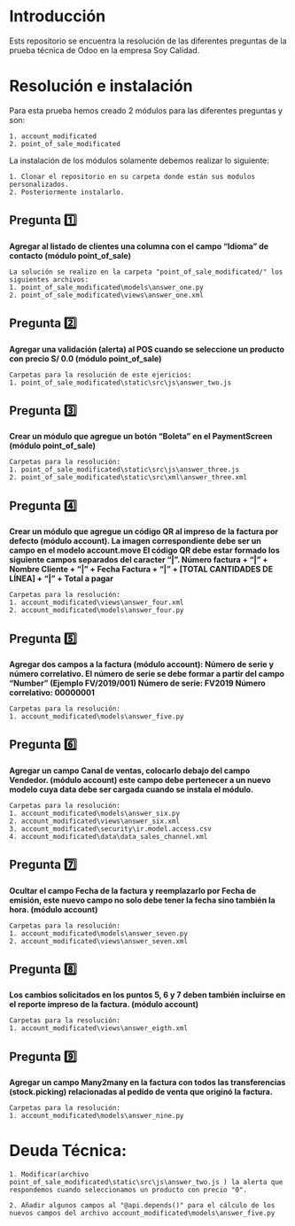 # Introducción
Ests repositorio se encuentra la resolución de las diferentes preguntas de la prueba técnica de Odoo en la empresa Soy Calidad.

# Resolución e instalación
Para esta prueba hemos creado 2 módulos para las diferentes preguntas y son:

    1. account_modificated
    2. point_of_sale_modificated

La instalación de los módulos solamente debemos realizar lo siguiente:

    1. Clonar el repositorio en su carpeta donde están sus modulos personalizados.
    2. Posteriormente instalarlo.


## Pregunta :one:
**Agregar al listado de clientes una columna con el campo “Idioma” de contacto (módulo
point_of_sale)**

    La solución se realizo en la carpeta "point_of_sale_modificated/" los siguientes archivos:
    1. point_of_sale_modificated\models\answer_one.py
    2. point_of_sale_modificated\views\answer_one.xml

## Pregunta :two:
**Agregar una validación (alerta) al POS cuando se seleccione un producto con precio S/ 0.0 (módulo point_of_sale)**
    
    Carpetas para la resolución de este ejericios:
    1. point_of_sale_modificated\static\src\js\answer_two.js

## Pregunta :three:
**Crear un módulo que agregue un botón “Boleta” en el PaymentScreen (módulo point_of_sale)**

    Carpetas para la resolución:
    1. point_of_sale_modificated\static\src\js\answer_three.js
    2. point_of_sale_modificated\static\src\xml\answer_three.xml

## Pregunta :four:
**Crear un módulo que agregue un código QR al impreso de la factura por defecto (módulo
account). La imagen correspondiente debe ser un campo en el modelo account.move
El código QR debe estar formado los siguiente campos separados del caracter “|”.
Número factura + “|” + Nombre Cliente + “|” + Fecha Factura + “|” + [TOTAL CANTIDADES
DE LÍNEA] + “|” + Total a pagar**

    Carpetas para la resolución:
    1. account_modificated\views\answer_four.xml
    2. account_modificated\models\answer_four.py

## Pregunta :five:
**Agregar dos campos a la factura (módulo account):
Número de serie y número correlativo. El número de serie se debe formar a partir del campo
“Number” (Ejemplo FV/2019/001)
Número de serie: FV2019
Número correlativo: 00000001**

    Carpetas para la resolución:
    1. account_modificated\models\answer_five.py

## Pregunta :six:
**Agregar un campo Canal de ventas, colocarlo debajo del campo Vendedor. (módulo
account) este campo debe pertenecer a un nuevo modelo cuya data debe ser cargada
cuando se instala el módulo.**

    Carpetas para la resolución:
    1. account_modificated\models\answer_six.py
    2. account_modificated\views\answer_six.xml
    3. account_modificated\security\ir.model.access.csv
    4. account_modificated\data\data_sales_channel.xml

## Pregunta :seven:
**Ocultar el campo Fecha de la factura y reemplazarlo por Fecha de emisión, este nuevo
campo no solo debe tener la fecha sino también la hora. (módulo account)**

    Carpetas para la resolución:
    1. account_modificated\models\answer_seven.py
    2. account_modificated\views\answer_seven.xml

## Pregunta :eight:
**Los cambios solicitados en los puntos 5, 6 y 7 deben también incluirse en el reporte impreso
de la factura. (módulo account)**

    Carpetas para la resolución:
    1. account_modificated\views\answer_eigth.xml

## Pregunta :nine:
**Agregar un campo Many2many en la factura con todos las transferencias (stock.picking)
relacionadas al pedido de venta que originó la factura.**

    Carpetas para la resolución:
    1. account_modificated\models\answer_nine.py

# Deuda Técnica:

    1. Modificar(archivo point_of_sale_modificated\static\src\js\answer_two.js ) la alerta que respondemos cuando seleccionamos un producto con precio "0".

    2. Añadir algunos campos al "@api.depends()" para el cálculo de los nuevos campos del archivo account_modificated\models\answer_five.py
